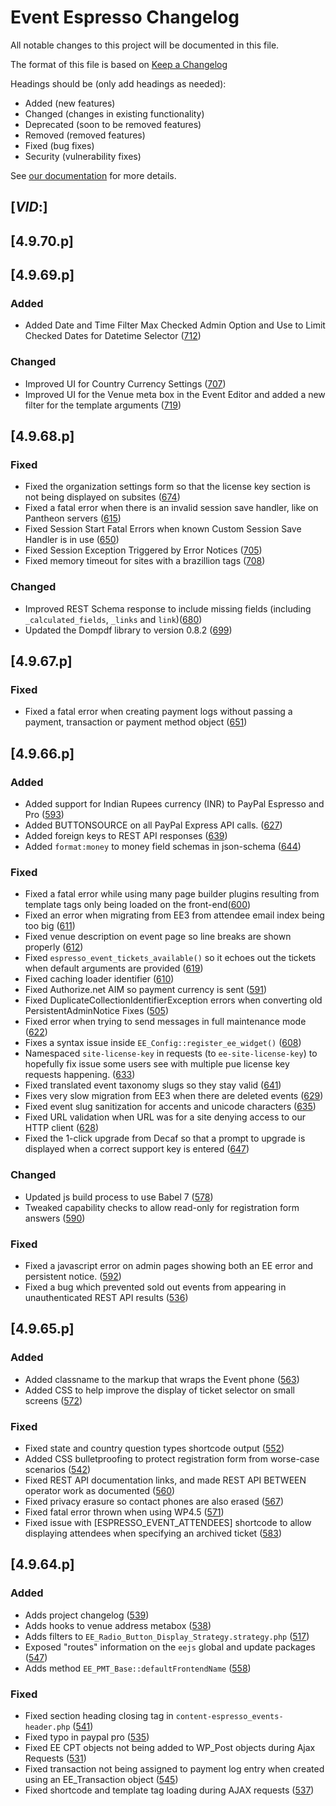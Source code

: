 # Event Espresso Changelog

All notable changes to this project will be documented in this file.

The format of this file is based on [Keep a Changelog](http://keepachangelog.com/en/1.0.0/)

Headings should be (only add headings as needed):

- Added (new features)
- Changed (changes in existing functionality)
- Deprecated (soon to be removed features)
- Removed (removed features)
- Fixed (bug fixes)
- Security (vulnerability fixes)

See [our documentation](https://github.com/eventespresso/event-espresso-core/blob/master/docs/A--Best-Practices/change-log.md) for more details.

## [$VID:$]

## [4.9.70.p]

## [4.9.69.p]

### Added

- Added Date and Time Filter Max Checked Admin Option and Use to Limit Checked Dates for Datetime Selector ([712](https://github.com/eventespresso/event-espresso-core/pull/712))

### Changed

- Improved UI for Country Currency Settings ([707](https://github.com/eventespresso/event-espresso-core/pull/707))
- Improved UI for the Venue meta box in the Event Editor and added a new filter for the template arguments ([719](https://github.com/eventespresso/event-espresso-core/pull/719))

## [4.9.68.p]

### Fixed

- Fixed the organization settings form so that the license key section is not being displayed on subsites ([674](https://github.com/eventespresso/event-espresso-core/pull/674))
- Fixed a fatal error when there is an invalid session save handler, like on Pantheon servers ([615](https://github.com/eventespresso/event-espresso-core/pull/615))
- Fixed Session Start Fatal Errors when known Custom Session Save Handler is in use ([650](https://github.com/eventespresso/event-espresso-core/pull/650))
- Fixed Session Exception Triggered by Error Notices ([705](https://github.com/eventespresso/event-espresso-core/pull/705))
- Fixed memory timeout for sites with a brazillion tags ([708](https://github.com/eventespresso/event-espresso-core/pull/708))

### Changed

- Improved REST Schema response to include missing fields (including `_calculated_fields`, `_links` and `link`)([680](https://github.com/eventespresso/event-espresso-core/pull/680))
- Updated the Dompdf library to version 0.8.2 ([699](https://github.com/eventespresso/event-espresso-core/pull/699))

## [4.9.67.p]

### Fixed

- Fixed a fatal error when creating payment logs without passing a payment, transaction or payment method object ([651](https://github.com/eventespresso/event-espresso-core/pull/651))

## [4.9.66.p]

### Added

- Added support for Indian Rupees currency (INR) to PayPal Espresso and Pro ([593](https://github.com/eventespresso/event-espresso-core/pull/593)) 
- Added BUTTONSOURCE on all PayPal Express API calls. ([627](https://github.com/eventespresso/event-espresso-core/pull/627))
- Added foreign keys to REST API responses ([639](https://github.com/eventespresso/event-espresso-core/pull/639))
- Added `format:money` to money field schemas in json-schema ([644](https://github.com/eventespresso/event-espresso-core/pull/644))

### Fixed

- Fixed a fatal error while using many page builder plugins resulting from template tags only being loaded on the front-end([600](https://github.com/eventespresso/event-espresso-core/pull/600))
- Fixed an error when migrating from EE3 from attendee email index being too big ([611](https://github.com/eventespresso/event-espresso-core/pull/611))
- Fixed venue description on event page so line breaks are shown properly ([612](https://github.com/eventespresso/event-espresso-core/pull/612))
- Fixed `espresso_event_tickets_available()` so it echoes out the tickets when default arguments are provided ([619](https://github.com/eventespresso/event-espresso-core/pull/619))
- Fixed caching loader identifier ([610](https://github.com/eventespresso/event-espresso-core/pull/610))
- Fixed Authorize.net AIM so payment currency is sent ([591](https://github.com/eventespresso/event-espresso-core/pull/591))
- Fixed DuplicateCollectionIdentifierException errors when converting old PersistentAdminNotice Fixes ([505](https://github.com/eventespresso/event-espresso-core/pull/505))
- Fixed error when trying to send messages in full maintenance mode ([622](https://github.com/eventespresso/event-espresso-core/pull/622))
- Fixes a syntax issue inside `EE_Config::register_ee_widget()` ([608](https://github.com/eventespresso/event-espresso-core/pull/608))
- Namespaced `site-license-key` in requests (to `ee-site-license-key`) to hopefully fix issue some users see with multiple pue license key requests happening. ([633](https://github.com/eventespresso/event-espresso-core/pull/633))
- Fixed translated event taxonomy slugs so they stay valid ([641](https://github.com/eventespresso/event-espresso-core/pull/641))
- Fixes very slow migration from EE3 when there are deleted events ([629](https://github.com/eventespresso/event-espresso-core/pull/629))
- Fixed event slug sanitization for accents and unicode characters ([635](https://github.com/eventespresso/event-espresso-core/pull/635))
- Fixed URL validation when URL was for a site denying access to our HTTP client ([628](https://github.com/eventespresso/event-espresso-core/pull/628))
- Fixed the 1-click upgrade from Decaf so that a prompt to upgrade is displayed when a correct support key is entered ([647](https://github.com/eventespresso/event-espresso-core/pull/647))

### Changed

- Updated js build process to use Babel 7 ([578](https://github.com/eventespresso/event-espresso-core/pull/578))
- Tweaked capability checks to allow read-only for registration form answers ([590](https://github.com/eventespresso/event-espresso-core/pull/590))

### Fixed

-  Fixed a javascript error on admin pages showing both an EE error and persistent notice. ([592](https://github.com/eventespresso/event-espresso-core/pull/592))
-  Fixed a bug which prevented sold out events from appearing in unauthenticated REST API results ([536](https://github.com/eventespresso/event-espresso-core/pull/536))


## [4.9.65.p]
### Added

- Added classname to the markup that wraps the Event phone ([563](https://github.com/eventespresso/event-espresso-core/pull/563))
- Added CSS to help improve the display of ticket selector on small screens ([572](https://github.com/eventespresso/event-espresso-core/pull/572))

### Fixed

-  Fixed state and country question types shortcode output ([552](https://github.com/eventespresso/event-espresso-core/pull/552))
-  Added CSS bulletproofing to protect registration form from worse-case scenarios ([542](https://github.com/eventespresso/event-espresso-core/pull/542))
-  Fixed REST API documentation links, and made REST API BETWEEN operator work as documented ([560](https://github.com/eventespresso/event-espresso-core/pull/560))
-  Fixed privacy erasure so contact phones are also erased ([567](https://github.com/eventespresso/event-espresso-core/pull/567))
-  Fixed fatal error thrown when using WP4.5 ([571](https://github.com/eventespresso/event-espresso-core/pull/571))
-  Fixed issue with [ESPRESSO_EVENT_ATTENDEES] shortcode to allow displaying attendees when specifying an archived ticket ([583](https://github.com/eventespresso/event-espresso-core/pull/583))
## [4.9.64.p]

### Added

- Adds project changelog ([539](https://github.com/eventespresso/event-espresso-core/pull/539))
- Adds hooks to venue address metabox ([538](https://github.com/eventespresso/event-espresso-core/pull/538))
- Adds filters to `EE_Radio_Button_Display_Strategy.strategy.php` ([517](https://github.com/eventespresso/event-espresso-core/pull/517))
- Exposed "routes" information on the `eejs` global and update packages ([547](https://github.com/eventespresso/event-espresso-core/pull/547))
- Adds method `EE_PMT_Base::defaultFrontendName` ([558](https://github.com/eventespresso/event-espresso-core/pull/558))
### Fixed

- Fixed section heading closing tag in `content-espresso_events-header.php` ([541](https://github.com/eventespresso/event-espresso-core/pull/541))
- Fixed typo in paypal pro ([535](https://github.com/eventespresso/event-espresso-core/pull/535))
- Fixed EE CPT objects not being added to WP_Post objects during Ajax Requests ([531](https://github.com/eventespresso/event-espresso-core/pull/531))
- Fixed transaction not being assigned to payment log entry when created using an EE_Transaction object ([545](https://github.com/eventespresso/event-espresso-core/pull/545))
- Fixed shortcode and template tag loading during AJAX requests ([537](https://github.com/eventespresso/event-espresso-core/pull/537))
